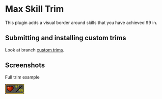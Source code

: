 # Max Skill Trim

This plugin adds a visual border around skills that you have achieved 99 in.

## Submitting and installing custom trims

Look at branch [custom trims](https://github.com/NathanQuayle/max-skill-trim/tree/custom-trims).

## Screenshots

Full trim example

![Full trim example](screenshots/full-trim-example.png)

